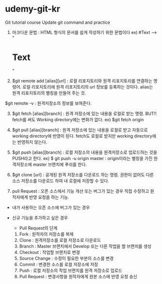 # udemy-git-kr
Git tutorial course
Update git command and practice

1) 마크다운 문법 : HTML 형식의 문서를 쉽게 작성하기 위한 문법이다
ex) #Text  --> "<h1>Text</h1>"

2) $git remote add [alias][url] : 로컬 리포지토리와 원격 리포지토리를 연결하는 명령어.
로컬 리포지토리에 원격 리포지토리의 url 정보를 등록하는 것이다.
alias는 원격 리포지토리의 별칭을 만들어 주는 것.

$git remote -v : 원격저장소의 정보를 보여준다.

3) $git fetch [alias][branch] : 원격 저장소에 있는 내용을 로컬로 받는 명령. BUT!! fetch를 써도
Working directory에는 변화가 없다.
ex) $git fetch origin

4)  $git pull [alias][branch] : 원격 저장소에 있는 내용을 로컬로 받고 자동으로 working directory에
반영이 된다. fetch도 로컬로 받지만 working directory에는 반영하지 않는다.

5) $git push [alias][branch] : 로컬 저장소의 내용을 원격저장소로 업로드하는 것을 PUSH라고 한다.
ex) $ git push -u origin master : origin이라는 별칭을 가진 원격저장소에 master 브랜치에 푸쉬를 한다.

6) $git clone [url] : 공개된 원격 저장소를 다운로드 하는 명령. 권한이 없어도 다른 소스 저장소를 다운로드
하여 내 로컬에 저장할 수 있다.

7) pull Request : 오픈 소스에서 기능 개선 또는 버그가 있는 경우 직접 수정하고 원작자에게 반영 요청을 하는 기능.

* 내가 사용하는 오픈 소스에 버그가 있는 경우
* 신규 기능을 추가하고 싶은 경우
  
  - Pull Request의 단계
   1. Fork : 원작자의 저장소를 복제
   2. Clone : 원격저장소를 로컬 저장소로 다운로드
   3. Branch : Master 브랜치에서 Develop 또는 다른 작업을 할 브랜치를 생성
   4. Checkout : 작업할 브랜치로 변경
   5. Source Change : 수정이 필요한 부분의 소스를 변경
   6. Commit : 변경한 소스를 로컬 저장소에 저장
   7. Push : 로컬 저장소의 작업 브랜치를 원격 저장소로 업로드
   8. Pull Request : 변경사항을 원작자에게 원본 소스에 반영 요청 송신




